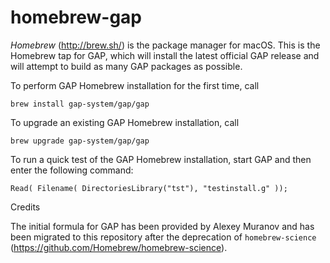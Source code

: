 # homebrew-gap

*Homebrew* (<http://brew.sh/>) is the package manager for macOS.
This is the Homebrew tap for GAP, which will install the latest
official GAP release and will attempt to build as many GAP packages
as possible.

To perform GAP Homebrew installation for the first time, call

    brew install gap-system/gap/gap

To upgrade an existing GAP Homebrew installation, call

    brew upgrade gap-system/gap/gap

To run a quick test of the GAP Homebrew installation, start GAP
and then enter the following command:

    Read( Filename( DirectoriesLibrary("tst"), "testinstall.g" ));
   
Credits

The initial formula for GAP has been provided by Alexey Muranov
and has been migrated to this repository after the deprecation of 
`homebrew-science` (<https://github.com/Homebrew/homebrew-science>).
